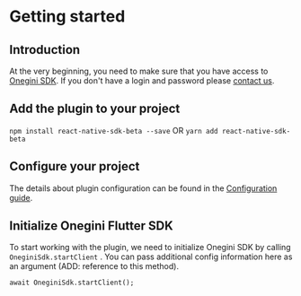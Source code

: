 # Getting started

## Introduction

At the very beginning, you need to make sure that you have access to [Onegini SDK](https://docs.onegini.com/onegini-sdk.html). If you don't have a login and password please [contact us](https://www.onegini.com/en-us/about/contact-us).

## Add the plugin to your project

`npm install react-native-sdk-beta --save`
OR
`yarn add react-native-sdk-beta`

## Configure your project

The details about plugin configuration can be found in the [Configuration guide](./2-configuration.md).

## Initialize Onegini Flutter SDK

To start working with the plugin, we need to initialize Onegini SDK by calling `OneginiSdk.startClient` . You can pass additional config information here as an argument (ADD: reference to this method).

```
await OneginiSdk.startClient();
```
